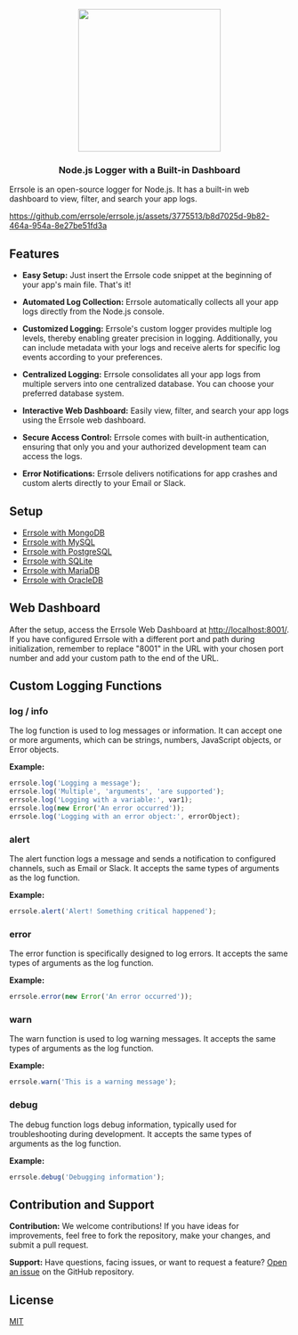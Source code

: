 <p align="center">
  <img src="https://github.com/errsole/errsole.js/assets/3775513/e7499016-cb28-488d-a47d-f1ba24804d2b" width="256"/>

  <h3 align="center">Node.js Logger with a Built-in Dashboard</h3>
</p>

Errsole is an open-source logger for Node.js. It has a built-in web dashboard to view, filter, and search your app logs.

https://github.com/errsole/errsole.js/assets/3775513/b8d7025d-9b82-464a-954a-8e27be51fd3a

## Features

* **Easy Setup:** Just insert the Errsole code snippet at the beginning of your app's main file. That's it!

* **Automated Log Collection:** Errsole automatically collects all your app logs directly from the Node.js console.

* **Customized Logging:** Errsole's custom logger provides multiple log levels, thereby enabling greater precision in logging. Additionally, you can include metadata with your logs and receive alerts for specific log events according to your preferences.

* **Centralized Logging:** Errsole consolidates all your app logs from multiple servers into one centralized database. You can choose your preferred database system.

* **Interactive Web Dashboard:** Easily view, filter, and search your app logs using the Errsole web dashboard.

* **Secure Access Control:** Errsole comes with built-in authentication, ensuring that only you and your authorized development team can access the logs.

* **Error Notifications:** Errsole delivers notifications for app crashes and custom alerts directly to your Email or Slack.

## Setup

* [Errsole with MongoDB](docs/mongodb-storage.md)
* [Errsole with MySQL](docs/mysql-storage.md)
* [Errsole with PostgreSQL](docs/postgresql-storage.md)
* [Errsole with SQLite](docs/sqlite-storage.md)
* [Errsole with MariaDB](docs/mariadb-storage.md)
* [Errsole with OracleDB](docs/oracledb-storage.md)

## Web Dashboard

After the setup, access the Errsole Web Dashboard at [http://localhost:8001/](http://localhost:8001/). If you have configured Errsole with a different port and path during initialization, remember to replace "8001" in the URL with your chosen port number and add your custom path to the end of the URL.

## Custom Logging Functions

### log / info

The log function is used to log messages or information. It can accept one or more arguments, which can be strings, numbers, JavaScript objects, or Error objects.

**Example:**

```javascript
errsole.log('Logging a message');
errsole.log('Multiple', 'arguments', 'are supported');
errsole.log('Logging with a variable:', var1);
errsole.log(new Error('An error occurred'));
errsole.log('Logging with an error object:', errorObject);
```

### alert

The alert function logs a message and sends a notification to configured channels, such as Email or Slack. It accepts the same types of arguments as the log function.

**Example:**

```javascript
errsole.alert('Alert! Something critical happened');
```

### error

The error function is specifically designed to log errors. It accepts the same types of arguments as the log function.

**Example:**

```javascript
errsole.error(new Error('An error occurred'));
```

### warn

The warn function is used to log warning messages. It accepts the same types of arguments as the log function.

**Example:**

```javascript
errsole.warn('This is a warning message');
```

### debug

The debug function logs debug information, typically used for troubleshooting during development. It accepts the same types of arguments as the log function.

**Example:**

```javascript
errsole.debug('Debugging information');
```

## Contribution and Support

**Contribution:** We welcome contributions! If you have ideas for improvements, feel free to fork the repository, make your changes, and submit a pull request.

**Support:** Have questions, facing issues, or want to request a feature? [Open an issue](https://github.com/errsole/errsole.js/issues/new) on the GitHub repository.

## License

[MIT](LICENSE)
